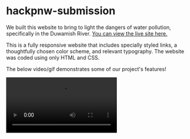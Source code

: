 # hackpnw-submission

We built this website to bring to light the dangers of water pollution, specifically in the Duwamish River. <a href="https://firebreather65.github.io/hackpnw-submissions/">You can view the live site here.</a>

This is a fully responsive website that includes specially styled links, a thoughtfully chosen color scheme, and relevant typography. The website was coded using only HTML and CSS.

The below video/gif demonstrates some of our project's features!

![Project Features](https://github.com/FireBreather65/hackpnw-submissions/blob/main/Preview/videoplayback.mp4)
